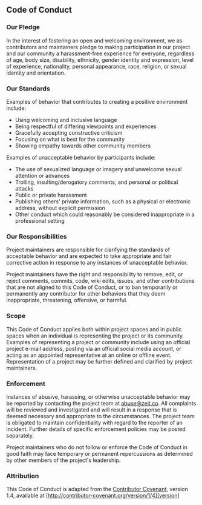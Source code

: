 ## Code of Conduct

 ### Our Pledge

 In the interest of fostering an open and welcoming environment, we as
contributors and maintainers pledge to making participation in our project and
our community a harassment-free experience for everyone, regardless of age, body
size, disability, ethnicity, gender identity and expression, level of experience,
nationality, personal appearance, race, religion, or sexual identity and
orientation.

 ### Our Standards

 Examples of behavior that contributes to creating a positive environment
include:

 - Using welcoming and inclusive language
- Being respectful of differing viewpoints and experiences
- Gracefully accepting constructive criticism
- Focusing on what is best for the community
- Showing empathy towards other community members

 Examples of unacceptable behavior by participants include:

 - The use of sexualized language or imagery and unwelcome sexual attention or
  advances
- Trolling, insulting/derogatory comments, and personal or political attacks
- Public or private harassment
- Publishing others' private information, such as a physical or electronic
  address, without explicit permission
- Other conduct which could reasonably be considered inappropriate in a
  professional setting

 ### Our Responsibilities

 Project maintainers are responsible for clarifying the standards of acceptable
behavior and are expected to take appropriate and fair corrective action in
response to any instances of unacceptable behavior.

 Project maintainers have the right and responsibility to remove, edit, or
reject comments, commits, code, wiki edits, issues, and other contributions
that are not aligned to this Code of Conduct, or to ban temporarily or
permanently any contributor for other behaviors that they deem inappropriate,
threatening, offensive, or harmful.

 ### Scope

 This Code of Conduct applies both within project spaces and in public spaces
when an individual is representing the project or its community. Examples of
representing a project or community include using an official project e-mail
address, posting via an official social media account, or acting as an appointed
representative at an online or offline event. Representation of a project may be
further defined and clarified by project maintainers.

 ### Enforcement

 Instances of abusive, harassing, or otherwise unacceptable behavior may be
reported by contacting the project team at [abuse@zeit.co](mailto:abuse@zeit.co). All
complaints will be reviewed and investigated and will result in a response that
is deemed necessary and appropriate to the circumstances. The project team is
obligated to maintain confidentiality with regard to the reporter of an incident.
Further details of specific enforcement policies may be posted separately.

 Project maintainers who do not follow or enforce the Code of Conduct in good
faith may face temporary or permanent repercussions as determined by other
members of the project's leadership.

 ### Attribution

 This Code of Conduct is adapted from the [Contributor Covenant][homepage], version 1.4,
available at [http://contributor-covenant.org/version/1/4][version]

 [homepage]: http://contributor-covenant.org
[version]: http://contributor-covenant.org/version/1/4/
